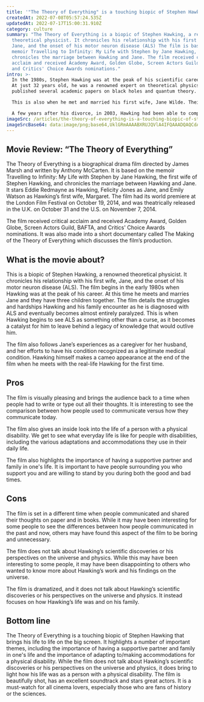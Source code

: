 ```yaml
---
title: '"The Theory of Everything" is a touching biopic of Stephen Hawking'
createdAt: 2022-07-08T05:57:24.535Z
updatedAt: 2022-07-17T15:00:31.910Z
category: culture
summary: "The Theory of Everything is a biopic of Stephen Hawking, a renowned
  theoretical physicist. It chronicles his relationship with his first wife,
  Jane, and the onset of his motor neuron disease (ALS) The film is based on the
  memoir Travelling to Infinity: My Life with Stephen by Jane Hawking, and
  chronicles the marriage between Hawking and Jane. The film received critical
  acclaim and received Academy Award, Golden Globe, Screen Actors Guild, BAFTA,
  and Critics' Choice Awards nominations."
intro: >-
  In the 1980s, Stephen Hawking was at the peak of his scientific career.
  At just 32 years old, he was a renowned expert on theoretical physics, having
  published several academic papers on black holes and quantum theory. 

  This is also when he met and married his first wife, Jane Wilde. Their marriage only lasted 14 years but proved to be an influential period for both of them. It was during this time that Stephen began to experience increasing difficulty with his motor functions and speech. The couple divorced in 1995 and it’s believed that this is when Hawking began to see ALS (amyotrophic lateral sclerosis) as something other than a curse — instead it became a catalyst for him to leave behind a legacy of knowledge that would outlive him.

  A few years after his divorce, in 2003, Hawking had been able to complete ‘A Brief History of Time’ which became an international bestseller with over 10 million copies sold. In 2014, the film ‘The Theory of Everything’ was released based on the book by Jane Hawking about her marriage with Stephen which further cemented his fame as one of the most brilliant minds in history today.
imageSrc: /articles/the-theory-of-everything-is-a-touching-biopic-of-stephen-hawking.png
imageSrcBase64: data:image/png;base64,UklGRmAAAABXRUJQVlA4IFQAAADQAQCdASoKAAoAAUAmJZQCdAEPehnEAAD+/tZGlHYHPB87WnYFFnyTeYG4JaH3+CEy1uwhceHd+QHqoxV8zVUPp/xJyr6x/nBs7HoXKvV5kGjAAAA=
---
```


## Movie Review: “The Theory of Everything”

The Theory of Everything is a biographical drama film directed by James Marsh and written by Anthony McCarten. It is based on the memoir Travelling to Infinity: My Life with Stephen by Jane Hawking, the first wife of Stephen Hawking, and chronicles the marriage between Hawking and Jane. It stars Eddie Redmayne as Hawking, Felicity Jones as Jane, and Emily Watson as Hawking’s first wife, Margaret. The film had its world premiere at the London Film Festival on October 19, 2014, and was theatrically released in the U.K. on October 31 and the U.S. on November 7, 2014.

The film received critical acclaim and received Academy Award, Golden Globe, Screen Actors Guild, BAFTA, and Critics' Choice Awards nominations. It was also made into a short documentary called The Making of the Theory of Everything which discusses the film’s production.

## What is the movie about?

This is a biopic of Stephen Hawking, a renowned theoretical physicist. It chronicles his relationship with his first wife, Jane, and the onset of his motor neuron disease (ALS). The film begins in the early 1980s when Hawking was at the peak of his career. At this time he meets and marries Jane and they have three children together. The film details the struggles and hardships Hawking and his family encounter as he is diagnosed with ALS and eventually becomes almost entirely paralyzed. This is when Hawking begins to see ALS as something other than a curse, as it becomes a catalyst for him to leave behind a legacy of knowledge that would outlive him.

The film also follows Jane’s experiences as a caregiver for her husband, and her efforts to have his condition recognized as a legitimate medical condition. Hawking himself makes a cameo appearance at the end of the film when he meets with the real-life Hawking for the first time.

## Pros

The film is visually pleasing and brings the audience back to a time when people had to write or type out all their thoughts. It is interesting to see the comparison between how people used to communicate versus how they communicate today.

The film also gives an inside look into the life of a person with a physical disability. We get to see what everyday life is like for people with disabilities, including the various adaptations and accommodations they use in their daily life.

The film also highlights the importance of having a supportive partner and family in one's life. It is important to have people surrounding you who support you and are willing to stand by you during both the good and bad times.

## Cons

The film is set in a different time when people communicated and shared their thoughts on paper and in books. While it may have been interesting for some people to see the differences between how people communicated in the past and now, others may have found this aspect of the film to be boring and unnecessary.

The film does not talk about Hawking’s scientific discoveries or his perspectives on the universe and physics. While this may have been interesting to some people, it may have been disappointing to others who wanted to know more about Hawking’s work and his findings on the universe.

The film is dramatized, and it does not talk about Hawking’s scientific discoveries or his perspectives on the universe and physics. It instead focuses on how Hawking’s life was and on his family.

## Bottom line

The Theory of Everything is a touching biopic of Stephen Hawking that brings his life to life on the big screen. It highlights a number of important themes, including the importance of having a supportive partner and family in one's life and the importance of adapting to/making accommodations for a physical disability. While the film does not talk about Hawking’s scientific discoveries or his perspectives on the universe and physics, it does bring to light how his life was as a person with a physical disability. The film is beautifully shot, has an excellent soundtrack and stars great actors. It is a must-watch for all cinema lovers, especially those who are fans of history or the sciences.
